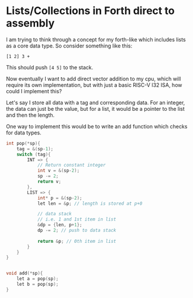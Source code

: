 # Lists/Collections in Forth direct to assembly

I am trying to think through a concept for my forth-like which includes lists as a core data type. So consider something like this:

```forth
[1 2] 3 +
```

This should push `[4 5]` to the stack.

Now eventually I want to add direct vector addition to my cpu, which will require its own implementation, but with just a basic RISC-V I32 ISA, how could I implement this?

Let's say I store all data with a tag and corresponding data. For an integer, the data can just be the value, but for a list, it would be a pointer to the list and then the length.

One way to implement this would be to write an add function which checks for data types.

```c
int pop(*sp){
    tag = &(sp-1);
    switch (tag){
        INT => {
            // Return constant integer
            int v = &(sp-2);
            sp -= 2;
            return v;
        },
        LIST => {
            int* p = &(sp-2);
            let len = &p; // length is stored at p+0        

            // data stack
            // i.e. 1 and 1st item in list
            &dp = {len, p+1};
            dp -= 2; // push to data stack
    
            return &p; // 0th item in list
        }
    }
}


void add(*sp){
    let a = pop(sp);
    let b = pop(sp);
}
```



